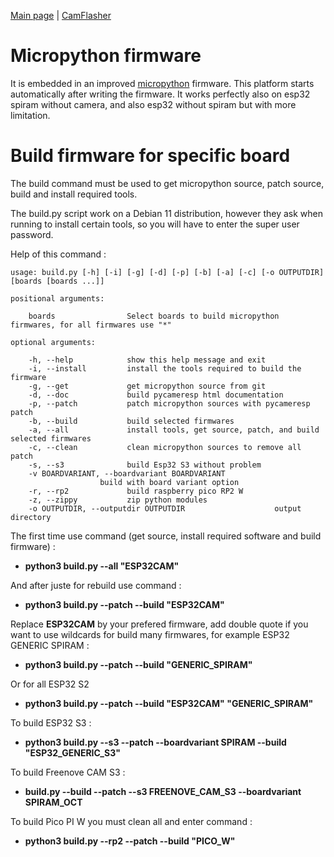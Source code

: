 [Main page](/README.md) | [CamFlasher](/doc/CAMFLASHER.md)

# Micropython firmware

It is embedded in an improved [micropython](http://micropython.org) firmware. This platform starts automatically after writing the firmware. It works perfectly also on esp32 spiram without camera, and also esp32 without spiram but with more limitation.

# Build firmware for specific board

The build command must be used to get micropython source, patch source, build and install required tools.

The build.py script work on a Debian 11 distribution, however they ask when running to install certain tools, so you will have to enter the super user password.

Help of this command :

	usage: build.py [-h] [-i] [-g] [-d] [-p] [-b] [-a] [-c] [-o OUTPUTDIR] [boards [boards ...]]

	positional arguments:

		boards                Select boards to build micropython firmwares, for all firmwares use "*"

	optional arguments:

		-h, --help            show this help message and exit
		-i, --install         install the tools required to build the firmware
		-g, --get             get micropython source from git
		-d, --doc             build pycameresp html documentation
		-p, --patch           patch micropython sources with pycameresp patch
		-b, --build           build selected firmwares
		-a, --all             install tools, get source, patch, and build selected firmwares
		-c, --clean           clean micropython sources to remove all patch
		-s, --s3              build Esp32 S3 without problem
		-v BOARDVARIANT, --boardvariant BOARDVARIANT
                        build with board variant option
		-r, --rp2             build raspberry pico RP2 W
		-z, --zippy           zip python modules
		-o OUTPUTDIR, --outputdir OUTPUTDIR                    output directory

The first time use command (get source, install required software and build firmware) : 
- **python3 build.py --all "ESP32CAM"** 

And after juste for rebuild use command :
- **python3 build.py --patch --build "ESP32CAM"**

Replace **ESP32CAM** by your prefered firmware, add double quote if you want to use wildcards for build many firmwares, for example ESP32 GENERIC SPIRAM :
- **python3 build.py --patch --build "GENERIC_SPIRAM"** 

Or for all ESP32 S2
- **python3 build.py --patch --build "ESP32CAM" "GENERIC_SPIRAM"** 

To build ESP32 S3 :
- **python3 build.py --s3 --patch --boardvariant SPIRAM --build "ESP32_GENERIC_S3"**

To build Freenove CAM S3 :
- **build.py --build --patch --s3  FREENOVE_CAM_S3   --boardvariant SPIRAM_OCT**

To build Pico PI W you must clean all and enter command :
- **python3 build.py --rp2 --patch --build "PICO_W"**

